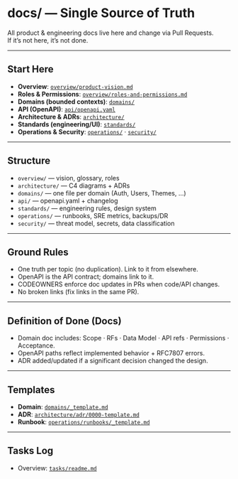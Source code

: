 # docs/ — Single Source of Truth

All product & engineering docs live here and change via Pull Requests.  
If it’s not here, it’s not done.

---

## Start Here

- **Overview**: [`overview/product-vision.md`](overview/product-vision.md)
- **Roles & Permissions**:
  [`overview/roles-and-permissions.md`](overview/roles-and-permissions.md)
- **Domains (bounded contexts)**: [`domains/`](domains/)
- **API (OpenAPI)**: [`api/openapi.yaml`](api/openapi.yaml)
- **Architecture & ADRs**: [`architecture/`](architecture/)
- **Standards (engineering/UI)**: [`standards/`](standards/)
- **Operations & Security**: [`operations/`](operations/) ·
  [`security/`](security/)

---

## Structure

- `overview/` — vision, glossary, roles
- `architecture/` — C4 diagrams + ADRs
- `domains/` — one file per domain (Auth, Users, Themes, …)
- `api/` — openapi.yaml + changelog
- `standards/` — engineering rules, design system
- `operations/` — runbooks, SRE metrics, backups/DR
- `security/` — threat model, secrets, data classification

---

## Ground Rules

- One truth per topic (no duplication). Link to it from elsewhere.
- OpenAPI is the API contract; domains link to it.
- CODEOWNERS enforce doc updates in PRs when code/API changes.
- No broken links (fix links in the same PR).

---

## Definition of Done (Docs)

- Domain doc includes: Scope · RFs · Data Model · API refs · Permissions ·
  Acceptance.
- OpenAPI paths reflect implemented behavior + RFC7807 errors.
- ADR added/updated if a significant decision changed the design.

---

## Templates

- **Domain**: [`domains/_template.md`](domains/_template.md)
- **ADR**:
  [`architecture/adr/0000-template.md`](architecture/adr/0000-template.md)
- **Runbook**:
  [`operations/runbooks/_template.md`](operations/runbooks/_template.md)

---

## Tasks Log

- Overview: [`tasks/readme.md`](tasks/readme.md)
